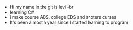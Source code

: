  - Hi my name in the git is levi -br
 - learning C#
 - i make course ADS, college EDS and anoters curses 
 - It's been almost a year since I started learning to program
